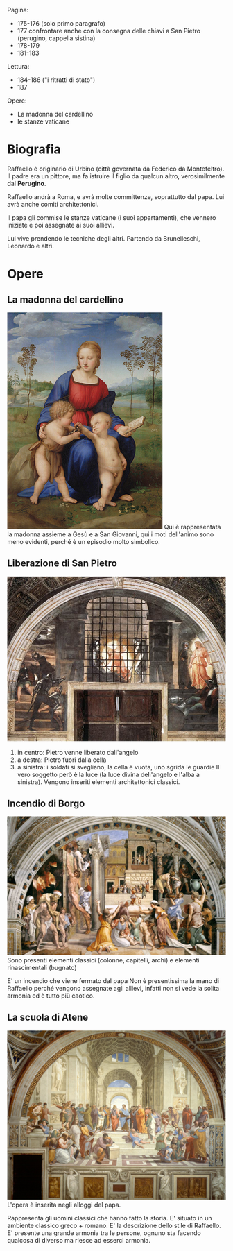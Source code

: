 Pagina:
- 175-176 (solo primo paragrafo)
- 177 confrontare anche con la consegna delle chiavi a San Pietro (perugino, cappella sistina)
- 178-179
- 181-183

Lettura:
- 184-186 ("i ritratti di stato")
- 187

Opere:
- La madonna del cardellino
- le stanze vaticane
# Biografia
Raffaello è originario di Urbino (città governata da Federico da Montefeltro).
Il padre era un pittore, ma fa istruire il figlio da qualcun altro, verosimilmente dal **Perugino**.

Raffaello andrà a Roma, e avrà molte committenze, soprattutto dal papa. Lui avrà anche comiti architettonici.

Il papa gli commise le stanze vaticane (i suoi appartamenti), che vennero iniziate e poi assegnate ai suoi allievi.

Lui vive prendendo le tecniche degli altri. Partendo da Brunelleschi, Leonardo e altri.
# Opere
## La madonna del cardellino
![](Madonna%20del%20Cardellino.jpg)
Qui è rappresentata la madonna assieme a Gesù e a San Giovanni, qui i moti dell'animo sono meno evidenti, perché è un episodio molto simbolico.
## Liberazione di San Pietro
![](Liberazione%20di%20San%20Pietro.jpg)
1. in centro: Pietro venne liberato dall'angelo
2. a destra: Pietro fuori dalla cella
3. a sinistra: i soldati si svegliano, la cella è vuota, uno sgrida le guardie
Il vero soggetto però è la luce (la luce divina dell'angelo e l'alba a sinistra).
Vengono inseriti elementi architettonici classici.
## Incendio di Borgo
![](Incendio%20di%20Borgo.jpg)
Sono presenti elementi classici (colonne, capitelli, archi) e elementi rinascimentali (bugnato)

E' un incendio che viene fermato dal papa
Non è presentissima la mano di Raffaello perché vengono assegnate agli allievi, infatti non si vede la solita armonia ed è tutto più caotico.
## La scuola di Atene
![](La%20scuola%20di%20Atene.jpg)
L'opera è inserita negli alloggi del papa.

Rappresenta gli uomini classici che hanno fatto la storia.
E' situato in un ambiente classico greco + romano.
E' la descrizione dello stile di Raffaello.
E' presente una grande armonia tra le persone, ognuno sta facendo qualcosa di diverso ma riesce ad esserci armonia.